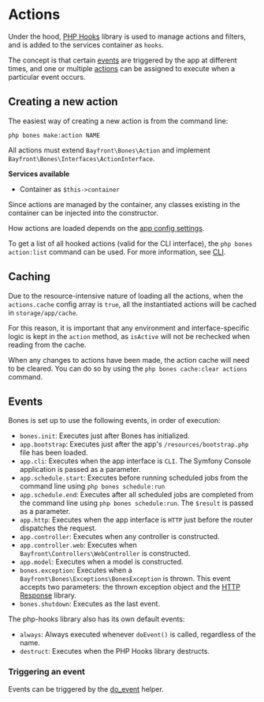 # Actions

Under the hood, [PHP Hooks](https://github.com/bayfrontmedia/php-hooks) library is used to manage actions and filters, 
and is added to the services container as `hooks`.

The concept is that certain [events](#events) are triggered by the app at different times, 
and one or multiple [actions](#creating-a-new-action) can be assigned to execute when a particular event occurs.

## Creating a new action

The easiest way of creating a new action is from the command line:

```shell
php bones make:action NAME
```

All actions must extend `Bayfront\Bones\Action` and implement `Bayfront\Bones\Interfaces\ActionInterface`.

**Services available**

- Container as `$this->container`

Since actions are managed by the container, any classes existing in the container can be injected into the constructor.

How actions are loaded depends on the [app config settings](app.md#actions).

To get a list of all hooked actions (valid for the CLI interface), the `php bones action:list` command can be used.
For more information, see [CLI](libraries/cli.md).

## Caching

Due to the resource-intensive nature of loading all the actions, when the `actions.cache` config array is `true`,
all the instantiated actions will be cached in `storage/app/cache`.

For this reason, it is important that any environment and interface-specific logic is kept in the `action` method, 
as `isActive` will not be rechecked when reading from the cache.

When any changes to actions have been made, the action cache will need to be cleared.
You can do so by using the `php bones cache:clear actions` command.

## Events

Bones is set up to use the following events, in order of execution:

- `bones.init`: Executes just after Bones has initialized.
- `app.bootstrap`: Executes just after the app's `/resources/bootstrap.php` file has been loaded.
- `app.cli`: Executes when the app interface is `CLI`. The Symfony Console application is passed as a parameter.
- `app.schedule.start`: Executes before running scheduled jobs from the command line using `php bones schedule:run`
- `app.schedule.end`: Executes after all scheduled jobs are completed from the command line 
using `php bones schedule:run`. The `$result` is passed as a parameter.
- `app.http`: Executes when the app interface is `HTTP` just before the router dispatches the request.
- `app.controller`: Executes when any controller is constructed.
- `app.controller.web`: Executes when `Bayfront\Controllers\WebController` is constructed.
- `app.model`: Executes when a model is constructed.
- `bones.exception`: Executes when a `Bayfront\Bones\Exceptions\BonesException` is thrown. This event accepts two parameters: the thrown exception object and the [HTTP Response](container.md) library.
- `bones.shutdown`: Executes as the last event.

The php-hooks library also has its own default events:

- `always`: Always executed whenever `doEvent()` is called, regardless of the name.
- `destruct`: Executes when the PHP Hooks library destructs.

### Triggering an event

Events can be triggered by the [do_event](helpers.md#do_event) helper.